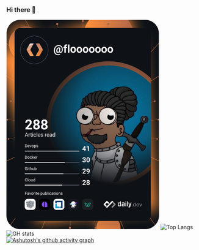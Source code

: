 ### Hi there 👋
<a href="https://app.daily.dev/FloooOOOO"><img src="https://github.com/FlorianD78/FlorianD78/blob/main/devcard.svg" width="400" alt="Florian Diaby's Dev Card"/></a>
![Top Langs](https://github-readme-stats.vercel.app/api/top-langs/?username=FlorianD78&layout=pie&theme=tokyonight)  
![GH stats](https://github-readme-stats.vercel.app/api?username=FlorianD78&show_icons=true&theme=tokyonight)   
[![Ashutosh's github activity graph](https://github-readme-activity-graph.vercel.app/graph?username=FlorianD78&theme=tokyo-night)](https://github.com/ashutosh00710/github-readme-activity-graph)

<!--
**FlorianD78/FlorianD78** is a ✨ _special_ ✨ repository because its `README.md` (this file) appears on your GitHub profile.

Here are some ideas to get you started:

- 🔭 I’m currently working on ...
- 🌱 I’m currently learning ...
- 👯 I’m looking to collaborate on ...
- 🤔 I’m looking for help with ...
- 💬 Ask me about ...
- 📫 How to reach me: ...
- 😄 Pronouns: ...
- ⚡ Fun fact: ...
-->
